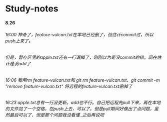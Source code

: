 # Study-notes

#### 8.26 
###### 16:00 神奇了，feature-vulcan.txt在本地已经删了，但估计commit过，所以push上来了。
######       但是，暂存区里的apple.txt还有一行漏掉了，刚刚以为是没commit的错，现在估计是没add了
###### 16:06 我用rm feature-vulcan.txt和 git rm  feature-vulcan.txt、git commit -m "remove  feature-vulcan.txt" 将远程的feature-vulcan.txt删掉了
###### 16:23 apple.txt总有一行没更新。add也不行。自己把远程先pull下来，再在本地的文件加了一个空格，在push上去，可以了。但是pull期间好像出了点问题，虽然最后可以了，但是那个问题我没看懂..之后再说吧
